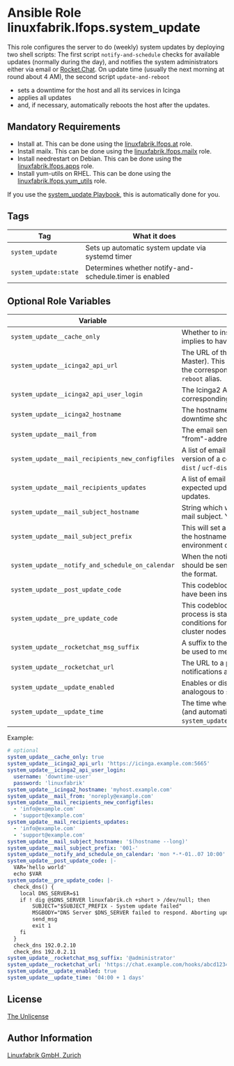 # Ansible Role linuxfabrik.lfops.system_update

This role configures the server to do (weekly) system updates by deploying two shell scripts: The first script `notify-and-schedule` checks for available updates (normally during the day), and notifies the system administrators either via email or [Rocket.Chat](https://rocket.chat/). On update time (usually the next morning at round about 4 AM), the second script `update-and-reboot`

* sets a downtime for the host and all its services in Icinga
* applies all updates
* and, if necessary, automatically reboots the host after the updates.


## Mandatory Requirements

* Install at. This can be done using the [linuxfabrik.lfops.at](https://github.com/Linuxfabrik/lfops/tree/main/roles/at) role.
* Install mailx. This can be done using the [linuxfabrik.lfops.mailx](https://github.com/Linuxfabrik/lfops/tree/main/roles/mailx) role.
* Install needrestart on Debian. This can be done using the [linuxfabrik.lfops.apps](https://github.com/Linuxfabrik/lfops/tree/main/roles/apps) role.
* Install yum-utils on RHEL. This can be done using the [linuxfabrik.lfops.yum_utils](https://github.com/Linuxfabrik/lfops/tree/main/roles/yum_utils) role.

If you use the [system_update Playbook](https://github.com/Linuxfabrik/lfops/blob/main/playbooks/system_update.yml), this is automatically done for you.


## Tags

| Tag                   | What it does                                            |
| ---                   | ------------                                            |
| `system_update`       | Sets up automatic system update via systemd timer       |
| `system_update:state` | Determines whether notify-and-schedule.timer is enabled |


## Optional Role Variables

| Variable | Description | Default Value |
| -------- | ----------- | ------------- |
| `system_update__cache_only` | Whether to install updates from cache only. This implies to have the cache built beforehand. | `false` |
| `system_update__icinga2_api_url` | The URL of the Icinga2 API (usually on the Icinga2 Master). This will be used to set a downtime for the corresponding host and all its services in the `reboot` alias. | `'https://{{ icinga2_agent__icinga2_master_host | d("") }}:{{ icinga2_agent__icinga2_master_port | d(5665) }}'` |
| `system_update__icinga2_api_user_login` | The Icinga2 API User to set the downtime for the corresponding host and all its services. | unset |
| `system_update__icinga2_hostname` | The hostname of the Icinga2 host on which the downtime should be set. |  `'{{ ansible_facts["nodename"] }}'` |
| `system_update__mail_from` | The email sender account. This will be used as the "from"-address for all notifications. | `'{{ mailto_root__from }}'` |
| `system_update__mail_recipients_new_configfiles` | A list of email recipients to notify if there is a new version of a config file (`rpmnew` / `rpmsave` / `dpkg-dist` / `ucf-dist`). | `'{{ mailto_root__to }}'` |
| `system_update__mail_recipients_updates` | A list of email recipients to notify about the expected updates and the report of the installed updates. | `'{{ mailto_root__to }}'` |
| `system_update__mail_subject_hostname` | String which will be used as the hostname in the mail subject. You can use `$()` to call bash code. | '$(hostname --short)' |
| `system_update__mail_subject_prefix` | This will set a prefix that will be showed in front of the hostname. Can be used to separate servers by environment or customer. | `''` |
| `system_update__notify_and_schedule_on_calendar` | When the notification for the expected updates should be sent. Have a look at [systemd.time(7)](https://www.freedesktop.org/software/systemd/man/systemd.time.html) for the format. | `'mon 10:00'` |
| `system_update__post_update_code` | This codeblock will be executed after the updates have been installed and before a potential reboot. | unset |
| `system_update__pre_update_code` | This codeblock will be executed before the update process is started. Can be used to check pre-conditions for updating, for example for checking cluster nodes. | unset |
| `system_update__rocketchat_msg_suffix` | A suffix to the Rocket.Chat notifications. This can be used to mention other users. | `''` |
| `system_update__rocketchat_url` | The URL to a potential Rocket.Chat server to send notifications about the updates to. | unset |
| `system_update__update_enabled` | Enables or disables the system-update timer, analogous to `systemctl enable/disable --now`.  | `true` |
| `system_update__update_time` | The time when to actually execute the updates (and automatically reboot if necessary), relative to `system_update__notify_and_schedule_on_calendar`. | `04:00 + 1 days'` |

Example:
```yaml
# optional
system_update__cache_only: true
system_update__icinga2_api_url: 'https://icinga.example.com:5665'
system_update__icinga2_api_user_login:
  username: 'downtime-user'
  password: 'linuxfabrik'
system_update__icinga2_hostname: 'myhost.example.com'
system_update__mail_from: 'noreply@example.com'
system_update__mail_recipients_new_configfiles:
  - 'info@example.com'
  - 'support@example.com'
system_update__mail_recipients_updates:
  - 'info@example.com'
  - 'support@example.com'
system_update__mail_subject_hostname: '$(hostname --long)'
system_update__mail_subject_prefix: '001-'
system_update__notify_and_schedule_on_calendar: 'mon *-*-01..07 10:00' # first monday of the month
system_update__post_update_code: |-
  VAR='hello world'
  echo $VAR
system_update__pre_update_code: |-
  check_dns() {
    local DNS_SERVER=$1
    if ! dig @$DNS_SERVER linuxfabrik.ch +short > /dev/null; then
        SUBJECT="$SUBJECT_PREFIX - System update failed"
        MSGBODY="DNS Server $DNS_SERVER failed to respond. Aborting update."
        send_msg
        exit 1
    fi
  }
  check_dns 192.0.2.10
  check_dns 192.0.2.11
system_update__rocketchat_msg_suffix: '@administrator'
system_update__rocketchat_url: 'https://chat.example.com/hooks/abcd1234'
system_update__update_enabled: true
system_update__update_time: '04:00 + 1 days'
```


## License

[The Unlicense](https://unlicense.org/)


## Author Information

[Linuxfabrik GmbH, Zurich](https://www.linuxfabrik.ch)

